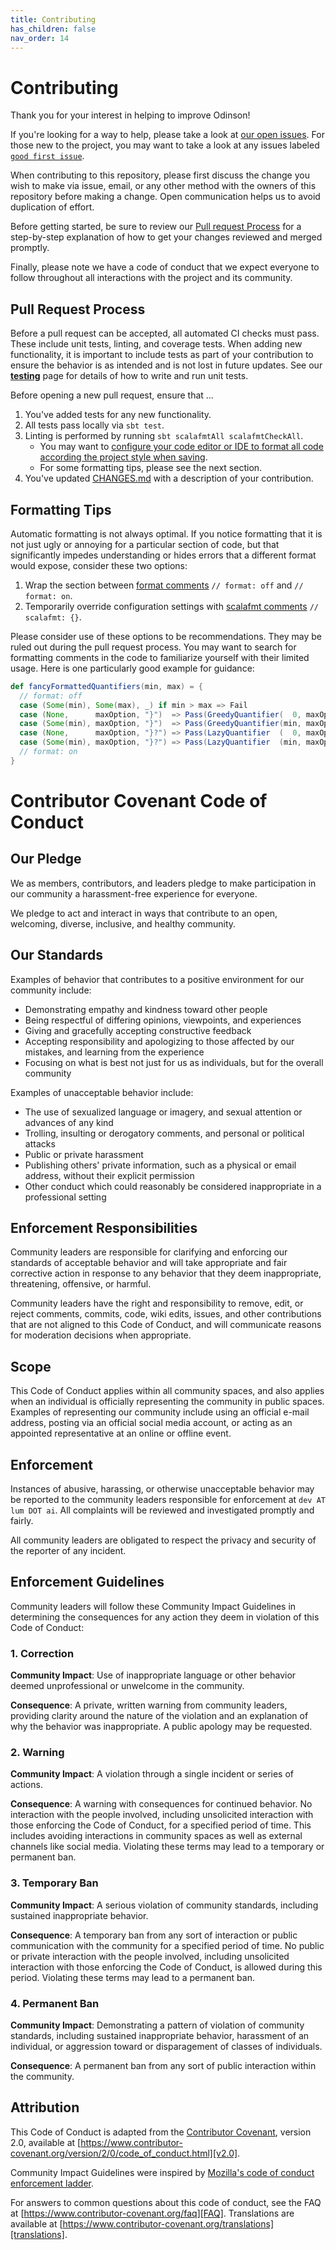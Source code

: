 ```yaml
---  
title: Contributing  
has_children: false  
nav_order: 14
--- 
```


# Contributing

Thank you for your interest in helping to improve Odinson!

If you're looking for a way to help, please take a look at [our open issues](https://github.com/lum-ai/odinson/issues).  For those new to the project, you may want to take a look at any issues labeled [`good first issue`](https://github.com/lum-ai/odinson/labels/good%20first%20issue).

When contributing to this repository, please first discuss the change you wish to make via issue, email, or any other method with the owners of this repository before making a change. Open communication helps us to avoid duplication of effort.

Before getting started, be sure to review our [Pull request Process](http://docs.lum.ai/odinson/contributing.html#pull-request-process) for a step-by-step explanation of how to get your changes reviewed and merged promptly.

Finally, please note we have a code of conduct that we expect everyone to follow throughout all interactions with the project and its community.

## Pull Request Process

Before a pull request can be accepted, all automated CI checks must pass. These include unit tests, linting, and coverage tests. When adding new functionality, it is important to include tests as part of your contribution to ensure the behavior is as intended and is not lost in future updates. See our [**testing**](/testing) page for details of how to write and run unit tests.

Before opening a new pull request, ensure that ...
1. You've added tests for any new functionality.
2. All tests pass locally via `sbt test`.
3. Linting is performed by running `sbt scalafmtAll scalafmtCheckAll`.  
   - You may want to [configure your code editor or IDE to format all code according the project style when saving](https://scalameta.org/scalafmt/docs/installation.html#format-on-save).
   - For some formatting tips, please see the next section.
4. You've updated [CHANGES.md](https://github.com/lum-ai/odinson/blob/master/CHANGES.md#unreleased) with a description of your contribution.

## Formatting Tips

Automatic formatting is not always optimal.  If you notice formatting that it is not just ugly or annoying for a particular section of code, but that significantly impedes understanding or hides errors that a different format would expose, consider these two options:
1. Wrap the section between [format comments](https://scalameta.org/scalafmt/docs/configuration.html#-format-off) `// format: off` and `// format: on`.
2. Temporarily override configuration settings with [scalafmt comments](https://scalameta.org/scalafmt/docs/configuration.html#for-code-block) `// scalafmt: {}`. 

Please consider use of these options to be recommendations.  They may be ruled out during the pull request process.  You may want to search for formatting comments in the code to familiarize yourself with their limited usage.  Here is one particularly good example for guidance:
```scala
def fancyFormattedQuantifiers(min, max) = {
  // format: off
  case (Some(min), Some(max), _) if min > max => Fail
  case (None,      maxOption, "}")  => Pass(GreedyQuantifier(  0, maxOption))
  case (Some(min), maxOption, "}")  => Pass(GreedyQuantifier(min, maxOption))
  case (None,      maxOption, "}?") => Pass(LazyQuantifier  (  0, maxOption))
  case (Some(min), maxOption, "}?") => Pass(LazyQuantifier  (min, maxOption))
  // format: on
}
```

# Contributor Covenant Code of Conduct

## Our Pledge

We as members, contributors, and leaders pledge to make participation in our
community a harassment-free experience for everyone.

We pledge to act and interact in ways that contribute to an open, welcoming,
diverse, inclusive, and healthy community.

## Our Standards

Examples of behavior that contributes to a positive environment for our
community include:

* Demonstrating empathy and kindness toward other people
* Being respectful of differing opinions, viewpoints, and experiences
* Giving and gracefully accepting constructive feedback
* Accepting responsibility and apologizing to those affected by our mistakes,
  and learning from the experience
* Focusing on what is best not just for us as individuals, but for the
  overall community

Examples of unacceptable behavior include:

* The use of sexualized language or imagery, and sexual attention or
  advances of any kind
* Trolling, insulting or derogatory comments, and personal or political attacks
* Public or private harassment
* Publishing others' private information, such as a physical or email
  address, without their explicit permission
* Other conduct which could reasonably be considered inappropriate in a
  professional setting

## Enforcement Responsibilities

Community leaders are responsible for clarifying and enforcing our standards of
acceptable behavior and will take appropriate and fair corrective action in
response to any behavior that they deem inappropriate, threatening, offensive,
or harmful.

Community leaders have the right and responsibility to remove, edit, or reject
comments, commits, code, wiki edits, issues, and other contributions that are
not aligned to this Code of Conduct, and will communicate reasons for moderation
decisions when appropriate.

## Scope

This Code of Conduct applies within all community spaces, and also applies when
an individual is officially representing the community in public spaces.
Examples of representing our community include using an official e-mail address,
posting via an official social media account, or acting as an appointed
representative at an online or offline event.

## Enforcement

Instances of abusive, harassing, or otherwise unacceptable behavior may be
reported to the community leaders responsible for enforcement at
`dev AT lum DOT ai`.
All complaints will be reviewed and investigated promptly and fairly.

All community leaders are obligated to respect the privacy and security of the
reporter of any incident.

## Enforcement Guidelines

Community leaders will follow these Community Impact Guidelines in determining
the consequences for any action they deem in violation of this Code of Conduct:

### 1. Correction

**Community Impact**: Use of inappropriate language or other behavior deemed
unprofessional or unwelcome in the community.

**Consequence**: A private, written warning from community leaders, providing
clarity around the nature of the violation and an explanation of why the
behavior was inappropriate. A public apology may be requested.

### 2. Warning

**Community Impact**: A violation through a single incident or series
of actions.

**Consequence**: A warning with consequences for continued behavior. No
interaction with the people involved, including unsolicited interaction with
those enforcing the Code of Conduct, for a specified period of time. This
includes avoiding interactions in community spaces as well as external channels
like social media. Violating these terms may lead to a temporary or
permanent ban.

### 3. Temporary Ban

**Community Impact**: A serious violation of community standards, including
sustained inappropriate behavior.

**Consequence**: A temporary ban from any sort of interaction or public
communication with the community for a specified period of time. No public or
private interaction with the people involved, including unsolicited interaction
with those enforcing the Code of Conduct, is allowed during this period.
Violating these terms may lead to a permanent ban.

### 4. Permanent Ban

**Community Impact**: Demonstrating a pattern of violation of community
standards, including sustained inappropriate behavior, harassment of an
individual, or aggression toward or disparagement of classes of individuals.

**Consequence**: A permanent ban from any sort of public interaction within
the community.

## Attribution

This Code of Conduct is adapted from the [Contributor Covenant][homepage],
version 2.0, available at
[https://www.contributor-covenant.org/version/2/0/code_of_conduct.html][v2.0].

Community Impact Guidelines were inspired by 
[Mozilla's code of conduct enforcement ladder][Mozilla CoC].

For answers to common questions about this code of conduct, see the FAQ at
[https://www.contributor-covenant.org/faq][FAQ]. Translations are available 
at [https://www.contributor-covenant.org/translations][translations].

[homepage]: https://www.contributor-covenant.org
[v2.0]: https://www.contributor-covenant.org/version/2/0/code_of_conduct.html
[Mozilla CoC]: https://github.com/mozilla/diversity
[FAQ]: https://www.contributor-covenant.org/faq
[translations]: https://www.contributor-covenant.org/translations
